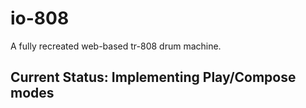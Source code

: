 # io-808

A fully recreated web-based tr-808 drum machine.

## Current Status: Implementing Play/Compose modes